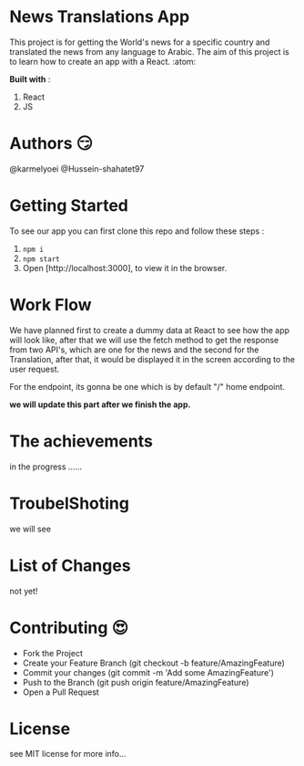 # News Translations App

This project is for getting the World's news for a specific country and translated the news from any language to Arabic. The aim of this project is to learn how to create an app with a React. :atom:

**Built with** :

1. React
2. JS

# Authors :smirk:

@karmelyoei
@Hussein-shahatet97

# Getting Started

To see our app you can first clone this repo and follow these steps :

1. `npm i`
1. `npm start`
1. Open [http://localhost:3000], to view it in the browser.

# Work Flow

We have planned first to create a dummy data at React to see how the app will look like, after that we will use the fetch method to get the response from two API's, which are one for the news and the second for the Translation, after that, it would be displayed it in the screen according to the user request.

For the endpoint, its gonna be one which is by default "/" home endpoint.

**we will update this part after we finish the app.**

# The achievements

in the progress ......

# TroubelShoting

we will see

# List of Changes

not yet!

# Contributing :heart_eyes:

- Fork the Project
- Create your Feature Branch (git checkout -b feature/AmazingFeature)
- Commit your changes (git commit -m 'Add some AmazingFeature')
- Push to the Branch (git push origin feature/AmazingFeature)
- Open a Pull Request

# License

see MIT license for more info...
